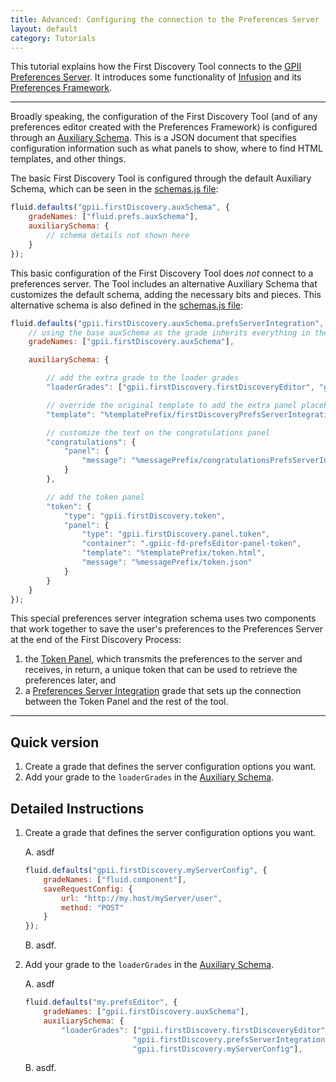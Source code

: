 ```yaml
---
title: Advanced: Configuring the connection to the Preferences Server
layout: default
category: Tutorials
---
```


This tutorial explains how the First Discovery Tool connects to the
[GPII Preferences Server](https://github.com/GPII/universal/blob/master/documentation/PreferencesServer.md).
It introduces some functionality of
[Infusion](http://fluidproject.org/infusion.html)
and its
[Preferences Framework](http://docs.fluidproject.org/infusion/development/PreferencesFramework.html).

----

Broadly speaking, the configuration of the First Discovery Tool (and of any preferences editor
created with the Preferences Framework) is configured through an
[Auxiliary Schema](http://docs.fluidproject.org/infusion/development/AuxiliarySchemaForPreferencesFramework.html).
This is a JSON document that specifies configuration information such as what panels to show,
where to find HTML templates, and other things.

The basic First Discovery Tool is configured through the default Auxiliary Schema, which can be
seen in the
[schemas.js file](https://github.com/GPII/first-discovery/blob/master/src/schemas/schemas.js):
```javascript
fluid.defaults("gpii.firstDiscovery.auxSchema", {
    gradeNames: ["fluid.prefs.auxSchema"],
    auxiliarySchema: {
        // schema details not shown here
    }
});
```

This basic configuration of the First Discovery Tool does _not_ connect to a preferences server.
The Tool includes an alternative Auxiliary Schema that customizes the default schema, adding the
necessary bits and pieces. This alternative schema is also defined in the
[schemas.js file](https://github.com/GPII/first-discovery/blob/master/src/schemas/schemas.js):
```javascript
fluid.defaults("gpii.firstDiscovery.auxSchema.prefsServerIntegration", {
    // using the base auxSchema as the grade inherits everything in there
    gradeNames: ["gpii.firstDiscovery.auxSchema"],

    auxiliarySchema: {

        // add the extra grade to the loader grades
        "loaderGrades": ["gpii.firstDiscovery.firstDiscoveryEditor", "gpii.firstDiscovery.prefsServerIntegration"],

        // override the original template to add the extra panel placeholder
        "template": "%templatePrefix/firstDiscoveryPrefsServerIntegration.html",

        // customize the text on the congratulations panel
        "congratulations": {
            "panel": {
                "message": "%messagePrefix/congratulationsPrefsServerIntegration.json"
            }
        },

        // add the token panel
        "token": {
            "type": "gpii.firstDiscovery.token",
            "panel": {
                "type": "gpii.firstDiscovery.panel.token",
                "container": ".gpiic-fd-prefsEditor-panel-token",
                "template": "%templatePrefix/token.html",
                "message": "%messagePrefix/token.json"
            }
        }
    }
});
```

This special preferences server integration schema uses two components that work together to save
the user's preferences to the Preferences Server at the end of the First Discovery Process:
1. the [Token Panel](token.md), which transmits the preferences to the server and receives,
in return, a unique token that can be used to retrieve the preferences later, and
2. a [Preferences Server Integration](prefsServerIntegration.md) grade that
sets up the connection between the Token Panel and the rest of the tool.

----

## Quick version
1. Create a grade that defines the server configuration options you want.
2. Add your grade to the `loaderGrades` in the
[Auxiliary Schema](http://docs.fluidproject.org/infusion/development/AuxiliarySchemaForPreferencesFramework.html).

## Detailed Instructions

1. Create a grade that defines the server configuration options you want.

    A. asdf

    ```javascript
    fluid.defaults("gpii.firstDiscovery.myServerConfig", {
        gradeNames: ["fluid.component"],
        saveRequestConfig: {
            url: "http://my.host/myServer/user",
            method: "POST"
        }
    });
    ```

    B. asdf.

2. Add your grade to the `loaderGrades` in the
[Auxiliary Schema](http://docs.fluidproject.org/infusion/development/AuxiliarySchemaForPreferencesFramework.html).

    A. asdf

    ```javascript
    fluid.defaults("my.prefsEditor", {
        gradeNames: ["gpii.firstDiscovery.auxSchema"],
        auxiliarySchema: {
            "loaderGrades": ["gpii.firstDiscovery.firstDiscoveryEditor",
                            "gpii.firstDiscovery.prefsServerIntegration",
                            "gpii.firstDiscovery.myServerConfig"],
    ```

    B. asdf.

